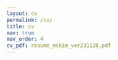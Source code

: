 ```yaml
---
layout: cv
permalink: /cv/
title: cv
nav: true
nav_order: 4
cv_pdf: resume_mskim_ver231128.pdf
---
```


